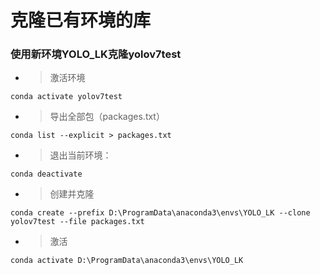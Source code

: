 # 克隆已有环境的库
### 使用新环境YOLO_LK克隆yolov7test

* > 激活环境
```
conda activate yolov7test
```

* > 导出全部包（packages.txt）
```
conda list --explicit > packages.txt
```

* > 退出当前环境：
```
conda deactivate
```

* > 创建并克隆
```
conda create --prefix D:\ProgramData\anaconda3\envs\YOLO_LK --clone yolov7test --file packages.txt
```

* > 激活
```
conda activate D:\ProgramData\anaconda3\envs\YOLO_LK
```